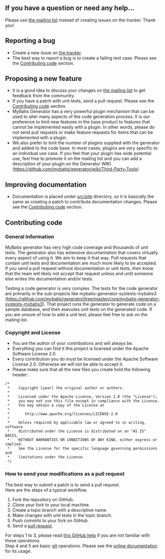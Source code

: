 ## If you have a question or need any help...

Please use [the mailing list](http://groups.google.com/group/mybatis-user) instead of creating issues on the tracker. Thank you!

## Reporting a bug

- Create a new issue on [the tracker](https://github.com/mybatis/generator/issues).
- The best way to report a bug is to create a failing test case. Please see the [Contributing code](CONTRIBUTING.md#contributing-code) section.

## Proposing a new feature

- It is a good idea to discuss your changes on [the mailing list](http://groups.google.com/group/mybatis-user) to get feedback from the community.
- If you have a patch with unit tests, send a pull request. Please see the [Contributing code](CONTRIBUTING.md#contributing-code) section.
- MyBatis Generator has a very powerful plugin mechanism that can be used to alter many aspects of the code generation process.  It is our preference
  to limit new features in the base product to features that cannot be implemented easily with a plugin.  In other words, please do not send pull
  requests or make feature requests for items that can be implemented with a plugin.
- We also prefer to limit the number of plugins supplied with the generator and added to the code base.  In most cases, plugins are very
  specific to an individual use case.  If you feel that your plugin has wide potential use, feel free to promote it on the mailing list
  and you can add a description of your plugin on the Generator WIKI (https://github.com/mybatis/generator/wiki/Third-Party-Tools)

## Improving documentation

- Documentation is placed under [src/site](https://github.com/mybatis/generator/tree/master/core/mybatis-generator-core/src/site) directory, so
  it is basically the same as creating a patch to contribute documentation changes. Please see the [Contributing code](CONTRIBUTING.md#contributing-code) section.

## Contributing code

### General Information

MyBatis generator has very high code coverage and thousands of unit tests.  The generator also has extensive documentation that covers
virtually every aspect of using it.  We aim to keep it that way.  Pull requests that contain unit tests and documentation are much more likely
to be accepted.  If you send a pull request without documentation or unit tests, then know that the team will likely not accept that request
unless and until someone else writes the documentation and/or tests.

Testing a code generator is very complex.  The tests for the code generator are primarily in the sub-projects like
mybatis-generator-systests-mybatis3 (https://github.com/mybatis/generator/tree/master/core/mybatis-generator-systests-mybatis3).  That project
runs the generator to generate code on a sample database, and then executes unit tests on the generated code.  If you are unsure of how to add
a unit test, please feel free to ask on the mailing list.

### Copyright and License

- You are the author of your contributions and will always be.
- Everything you can find it this project is licensed under the Apache Software License 2.0
- Every contribution you do must be licensed under the Apache Software License 2.0. Otherwise we will not be able to accept it.
- Please make sure that all the new files you create hold the following header:

```
/*
 *    Copyright [year] the original author or authors.
 *
 *    Licensed under the Apache License, Version 2.0 (the "License");
 *    you may not use this file except in compliance with the License.
 *    You may obtain a copy of the License at
 *
 *       http://www.apache.org/licenses/LICENSE-2.0
 *
 *    Unless required by applicable law or agreed to in writing, software
 *    distributed under the License is distributed on an "AS IS" BASIS,
 *    WITHOUT WARRANTIES OR CONDITIONS OF ANY KIND, either express or implied.
 *    See the License for the specific language governing permissions and
 *    limitations under the License.
 */
```

### How to send your modifications as a pull request

The best way to submit a patch is to send a pull request.  
Here are the steps of a typical workflow.

1. Fork the repository on GitHub.
2. Clone your fork to your local machine.
3. Create a topic branch with a descriptive name.
4. Make changes with unit tests in the topic branch.
5. Push commits to your fork on GitHub.
6. Send a [pull request](https://help.github.com/articles/using-pull-requests).

For steps 1 to 3, please read [this GitHub help](https://help.github.com/articles/fork-a-repo) if you are not familiar with these operations.  
Step 4 and 5 are basic [git](http://git-scm.com/) operations. Please see the [online documentation](http://git-scm.com/documentation) for its usage.

